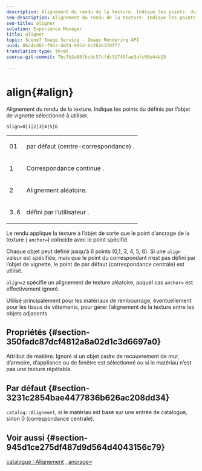 ```yaml
---
description: Alignement du rendu de la texture. Indique les points  du  définis par l’objet de vignette sélectionné à utiliser.
seo-description: Alignement du rendu de la texture. Indique les points  du  définis par l’objet de vignette sélectionné à utiliser.
seo-title: aligner
solution: Experience Manager
title: aligner
topic: Scene7 Image Serving - Image Rendering API
uuid: 0b24cd82-f9b2-48f4-9052-8c2026370ff7
translation-type: tm+mt
source-git-commit: 7bc7b3a86fbcdc57cfdc31745fae3afc06e44b15

---
```



# align{#align}

Alignement du rendu de la texture. Indique les points  du  définis par l’objet de vignette sélectionné à utiliser.

`align=0|1|2|3|4|5|6`

<table id="simpletable_D15233999E35488EB2F933BD72798E2F"> 
 <tr class="strow"> 
  <td class="stentry"> <p>01 </p></td> 
  <td class="stentry"> <p> par défaut (centre-correspondance) . </p></td> 
 </tr> 
 <tr class="strow"> 
  <td class="stentry"> <p>1 </p></td> 
  <td class="stentry"> <p>Correspondance continue  . </p></td> 
 </tr> 
 <tr class="strow"> 
  <td class="stentry"> <p>2 </p></td> 
  <td class="stentry"> <p>Alignement aléatoire. </p></td> 
 </tr> 
 <tr class="strow"> 
  <td class="stentry"> <p>3..6 </p></td> 
  <td class="stentry"> <p> défini par l’utilisateur . </p></td> 
 </tr> 
</table>

Le rendu applique la texture à l’objet de sorte que le point d’ancrage de la texture ( `anchor=`) coïncide avec le point   spécifié.

Chaque objet peut définir jusqu’à 6 points   (0,1, 3, 4, 5, 6). Si une `align` valeur est spécifiée, mais que le point  du correspondant n’est pas défini par l’objet de vignette, le point de  par défaut (correspondance centrale) est utilisé.

`align=2` spécifie un alignement de texture aléatoire, auquel cas `anchor=` est effectivement ignoré.

Utilisé principalement pour les matériaux de rembourrage, éventuellement pour les tissus de vêtements, pour gérer l’alignement de la texture entre les objets adjacents.

## Propriétés {#section-350fadc87dcf4812a8a02d1c3d6697a0}

Attribut de matière. Ignoré si un objet cadre de recouvrement de mur, d’armoire, d’appliance ou de fenêtre est sélectionné ou si le matériau n’est pas une texture répétable.

## Par défaut {#section-3231c2854bae4477836b626ac208dd34}

`catalog::Alignment`, si le matériau est basé sur une entrée de catalogue, sinon 0 (correspondance centrale).

## Voir aussi {#section-945d1ce275df487d9d564d4043156c79}

[catalogue ::Alignement](../../../../../ir-api/material-cat/image-rendering-api-ref/c-ir-material-catalog/c-ir-material-data-reference/r-ir-alignment.md#reference-e52152e8dc244d0aa13b40c615d0f399) , [ancrage=](../../../../../ir-api/http-protocol/image-rendering-api-ref/c-ir-http-protocol-ref/c-ir-http-protocol-command-reference/r-ir-http-anchor.md#reference-d53923d785c9442997dc7f2199524c26)

